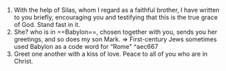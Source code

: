 1. With the help of Silas, whom I regard as a faithful brother, I have written to you briefly, encouraging you and testifying that this is the true grace of God. Stand fast in it.
2. She? who is in ==Babylon==, chosen together with you, sends you her greetings, and so does my son Mark. => First-century Jews sometimes used Babylon as a code word for “Rome" ^aec667
3. Greet one another with a kiss of love. Peace to all of you who are in Christ.